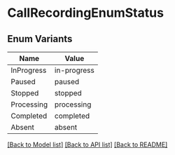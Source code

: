 # CallRecordingEnumStatus

## Enum Variants

| Name | Value |
|---- | -----|
| InProgress | in-progress |
| Paused | paused |
| Stopped | stopped |
| Processing | processing |
| Completed | completed |
| Absent | absent |


[[Back to Model list]](../README.md#documentation-for-models) [[Back to API list]](../README.md#documentation-for-api-endpoints) [[Back to README]](../README.md)


